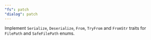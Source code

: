 ```yaml
---
"fs": patch
"dialog": patch
---
```


Implement `Serialize`, `Deserialize`, `From`, `TryFrom` and `FromStr` traits for `FilePath` and `SafeFilePath` enums.
